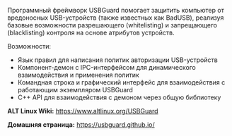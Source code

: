 Программный фреймворк USBGuard помогает защитить компьютер от вредоносных USB-устройств (также известных как BadUSB),
реализуя базовые возможности разрешающего (whitelisting) и запрещающего (blacklisting) контроля на основе атрибутов устройств.

Возможности:

* Язык правил для написания политик авторизации USB-устройств
* Компонент-демон с IPC-интерфейсом для динамического взаимодействия и применения политик
* Командная строка и графический интерфейс для взаимодействия с работающим экземпляром USBGuard
* C++ API для взаимодействия с демоном через общую библиотеку

**ALT Linux Wiki:** <https://www.altlinux.org/USBGuard>

**Домашняя страница:** <https://usbguard.github.io/>
